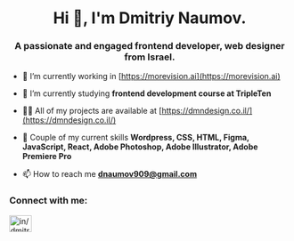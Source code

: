 <h1 align="center">Hi 👋, I'm Dmitriy Naumov.</h1>
<h3 align="center">A passionate and engaged frontend developer, web designer from Israel.</h3>

- 🔭 I’m currently working in [https://morevision.ai](https://morevision.ai)

- 🌱 I’m currently studying **frontend development course at TripleTen** 

- 👨‍💻 All of my projects are available at [https://dmndesign.co.il/](https://dmndesign.co.il/)

- 💬 Couple of my current skills **Wordpress, CSS, HTML, Figma, JavaScript, React, Adobe Photoshop, Adobe Illustrator, Adobe Premiere Pro**

- 📫 How to reach me **dnaumov909@gmail.com**

<h3 align="left">Connect with me:</h3>
<p align="left">
<a href="https://www.linkedin.com/in/dmitriy-naumov-091078288" target="blank"><img align="center" src="https://raw.githubusercontent.com/rahuldkjain/github-profile-readme-generator/master/src/images/icons/Social/linked-in-alt.svg" alt="in/dmitriy-naumov-091078288" height="30" width="40" /></a>
</p>





